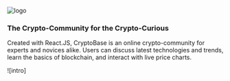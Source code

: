 ![logo](https://raw.githubusercontent.com/tmiess/CryptoBase/master/cryptobase_Wordmark.png)

### The Crypto-Community for the Crypto-Curious
Created with React.JS, CryptoBase is an online crypto-community for experts and novices alike. Users can discuss latest technologies and trends, learn the basics of blockchain, and interact with live price charts.


![intro]
